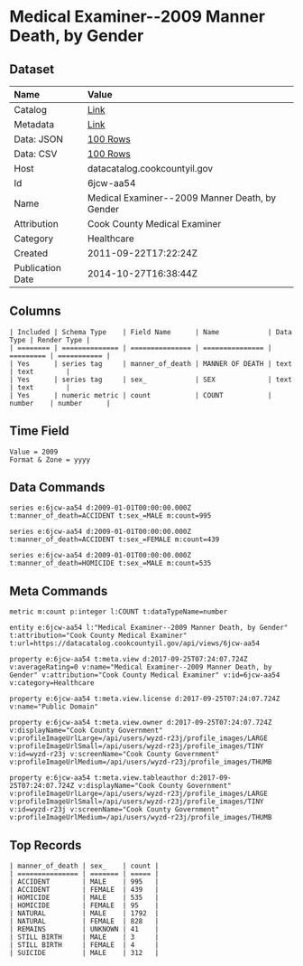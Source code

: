 # Medical Examiner--2009 Manner Death, by Gender

## Dataset

| Name | Value |
| :--- | :---- |
| Catalog | [Link](https://catalog.data.gov/dataset/medical-examiner-2009-manner-death-by-gender-a77be) |
| Metadata | [Link](https://datacatalog.cookcountyil.gov/api/views/6jcw-aa54) |
| Data: JSON | [100 Rows](https://datacatalog.cookcountyil.gov/api/views/6jcw-aa54/rows.json?max_rows=100) |
| Data: CSV | [100 Rows](https://datacatalog.cookcountyil.gov/api/views/6jcw-aa54/rows.csv?max_rows=100) |
| Host | datacatalog.cookcountyil.gov |
| Id | 6jcw-aa54 |
| Name | Medical Examiner--2009 Manner Death, by Gender |
| Attribution | Cook County Medical Examiner |
| Category | Healthcare |
| Created | 2011-09-22T17:22:24Z |
| Publication Date | 2014-10-27T16:38:44Z |

## Columns

```ls
| Included | Schema Type    | Field Name      | Name            | Data Type | Render Type |
| ======== | ============== | =============== | =============== | ========= | =========== |
| Yes      | series tag     | manner_of_death | MANNER OF DEATH | text      | text        |
| Yes      | series tag     | sex_            | SEX             | text      | text        |
| Yes      | numeric metric | count           | COUNT           | number    | number      |
```

## Time Field

```ls
Value = 2009
Format & Zone = yyyy
```

## Data Commands

```ls
series e:6jcw-aa54 d:2009-01-01T00:00:00.000Z t:manner_of_death=ACCIDENT t:sex_=MALE m:count=995

series e:6jcw-aa54 d:2009-01-01T00:00:00.000Z t:manner_of_death=ACCIDENT t:sex_=FEMALE m:count=439

series e:6jcw-aa54 d:2009-01-01T00:00:00.000Z t:manner_of_death=HOMICIDE t:sex_=MALE m:count=535
```

## Meta Commands

```ls
metric m:count p:integer l:COUNT t:dataTypeName=number

entity e:6jcw-aa54 l:"Medical Examiner--2009 Manner Death, by Gender" t:attribution="Cook County Medical Examiner" t:url=https://datacatalog.cookcountyil.gov/api/views/6jcw-aa54

property e:6jcw-aa54 t:meta.view d:2017-09-25T07:24:07.724Z v:averageRating=0 v:name="Medical Examiner--2009 Manner Death, by Gender" v:attribution="Cook County Medical Examiner" v:id=6jcw-aa54 v:category=Healthcare

property e:6jcw-aa54 t:meta.view.license d:2017-09-25T07:24:07.724Z v:name="Public Domain"

property e:6jcw-aa54 t:meta.view.owner d:2017-09-25T07:24:07.724Z v:displayName="Cook County Government" v:profileImageUrlLarge=/api/users/wyzd-r23j/profile_images/LARGE v:profileImageUrlSmall=/api/users/wyzd-r23j/profile_images/TINY v:id=wyzd-r23j v:screenName="Cook County Government" v:profileImageUrlMedium=/api/users/wyzd-r23j/profile_images/THUMB

property e:6jcw-aa54 t:meta.view.tableauthor d:2017-09-25T07:24:07.724Z v:displayName="Cook County Government" v:profileImageUrlLarge=/api/users/wyzd-r23j/profile_images/LARGE v:profileImageUrlSmall=/api/users/wyzd-r23j/profile_images/TINY v:id=wyzd-r23j v:screenName="Cook County Government" v:profileImageUrlMedium=/api/users/wyzd-r23j/profile_images/THUMB
```

## Top Records

```ls
| manner_of_death | sex_    | count | 
| =============== | ======= | ===== | 
| ACCIDENT        | MALE    | 995   | 
| ACCIDENT        | FEMALE  | 439   | 
| HOMICIDE        | MALE    | 535   | 
| HOMICIDE        | FEMALE  | 95    | 
| NATURAL         | MALE    | 1792  | 
| NATURAL         | FEMALE  | 828   | 
| REMAINS         | UNKNOWN | 41    | 
| STILL BIRTH     | MALE    | 3     | 
| STILL BIRTH     | FEMALE  | 4     | 
| SUICIDE         | MALE    | 312   | 
```